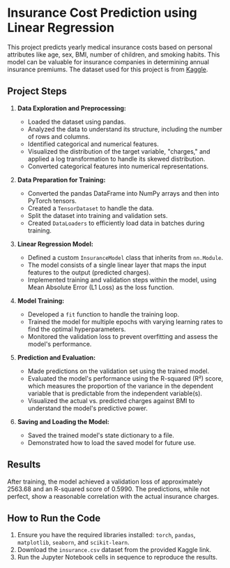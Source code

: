 # Insurance Cost Prediction using Linear Regression

This project predicts yearly medical insurance costs based on personal attributes like age, sex, BMI, number of children, and smoking habits. This model can be valuable for insurance companies in determining annual insurance premiums. The dataset used for this project is from [Kaggle](https://www.kaggle.com/mirichoi0218/insurance).

## Project Steps

1.  **Data Exploration and Preprocessing:**
    *   Loaded the dataset using pandas.
    *   Analyzed the data to understand its structure, including the number of rows and columns.
    *   Identified categorical and numerical features.
    *   Visualized the distribution of the target variable, "charges," and applied a log transformation to handle its skewed distribution.
    *   Converted categorical features into numerical representations.

2.  **Data Preparation for Training:**
    *   Converted the pandas DataFrame into NumPy arrays and then into PyTorch tensors.
    *   Created a `TensorDataset` to handle the data.
    *   Split the dataset into training and validation sets.
    *   Created `DataLoaders` to efficiently load data in batches during training.

3.  **Linear Regression Model:**
    *   Defined a custom `InsuranceModel` class that inherits from `nn.Module`.
    *   The model consists of a single linear layer that maps the input features to the output (predicted charges).
    *   Implemented training and validation steps within the model, using Mean Absolute Error (L1 Loss) as the loss function.

4.  **Model Training:**
    *   Developed a `fit` function to handle the training loop.
    *   Trained the model for multiple epochs with varying learning rates to find the optimal hyperparameters.
    *   Monitored the validation loss to prevent overfitting and assess the model's performance.

5.  **Prediction and Evaluation:**
    *   Made predictions on the validation set using the trained model.
    *   Evaluated the model's performance using the R-squared (R²) score, which measures the proportion of the variance in the dependent variable that is predictable from the independent variable(s).
    *   Visualized the actual vs. predicted charges against BMI to understand the model's predictive power.

6.  **Saving and Loading the Model:**
    *   Saved the trained model's state dictionary to a file.
    *   Demonstrated how to load the saved model for future use.

## Results

After training, the model achieved a validation loss of approximately 2563.68 and an R-squared score of 0.5990. The predictions, while not perfect, show a reasonable correlation with the actual insurance charges.

## How to Run the Code

1.  Ensure you have the required libraries installed: `torch`, `pandas`, `matplotlib`, `seaborn`, and `scikit-learn`.
2.  Download the `insurance.csv` dataset from the provided Kaggle link.
3.  Run the Jupyter Notebook cells in sequence to reproduce the results.
